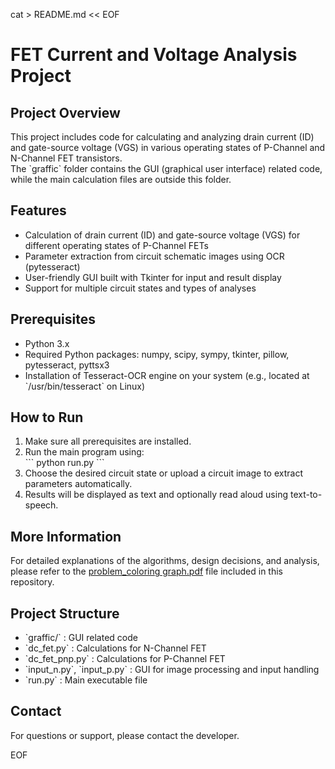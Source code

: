 cat > README.md << EOF
# FET Current and Voltage Analysis Project

## Project Overview
This project includes code for calculating and analyzing drain current (ID) and gate-source voltage (VGS) in various operating states of P-Channel and N-Channel FET transistors.  
The \`graffic\` folder contains the GUI (graphical user interface) related code, while the main calculation files are outside this folder.

## Features
- Calculation of drain current (ID) and gate-source voltage (VGS) for different operating states of P-Channel FETs  
- Parameter extraction from circuit schematic images using OCR (pytesseract)  
- User-friendly GUI built with Tkinter for input and result display  
- Support for multiple circuit states and types of analyses  

## Prerequisites
- Python 3.x  
- Required Python packages: numpy, scipy, sympy, tkinter, pillow, pytesseract, pyttsx3  
- Installation of Tesseract-OCR engine on your system (e.g., located at \`/usr/bin/tesseract\` on Linux)  

## How to Run
1. Make sure all prerequisites are installed.  
2. Run the main program using:  
\`\`\`
python run.py
\`\`\`  
3. Choose the desired circuit state or upload a circuit image to extract parameters automatically.  
4. Results will be displayed as text and optionally read aloud using text-to-speech.

## More Information
For detailed explanations of the algorithms, design decisions, and analysis, please refer to the [problem_coloring graph.pdf](./problem_coloring%20graph.pdf) file included in this repository.

## Project Structure
- \`graffic/\` : GUI related code  
- \`dc_fet.py\` : Calculations for N-Channel FET  
- \`dc_fet_pnp.py\` : Calculations for P-Channel FET  
- \`input_n.py\`, \`input_p.py\` : GUI for image processing and input handling  
- \`run.py\` : Main executable file  

## Contact
For questions or support, please contact the developer.

EOF
